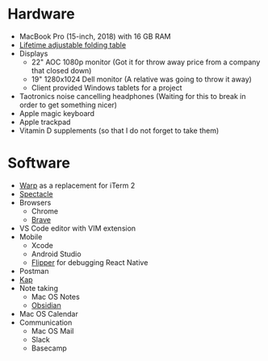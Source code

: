 # Hardware

- MacBook Pro (15-inch, 2018) with 16 GB RAM
- [Lifetime adjustable folding table](https://www.amazon.co.uk/Lifetime-Commercial-Adjustable-Height-Folding/dp/B0767R3MHL/ref=sr_1_3?dchild=1&keywords=Lifetime+Table&qid=1618844477&sr=8-3%20)
- Displays
  - 22" AOC 1080p monitor (Got it for throw away price from a company that
    closed down)
  - 19" 1280x1024 Dell monitor (A relative was going to throw it away)
  - Client provided Windows tablets for a project
- Taotronics noise cancelling headphones (Waiting for this to break in order to
  get something nicer)
- Apple magic keyboard
- Apple trackpad
- Vitamin D supplements (so that I do not forget to take them)

# Software

- [Warp](https://www.warp.dev/) as a replacement for iTerm 2
- [Spectacle](https://www.spectacleapp.com/)
- Browsers
  - Chrome
  - [Brave](https://brave.com/)
- VS Code editor with VIM extension
- Mobile
  - Xcode
  - Android Studio
  - [Flipper](https://fbflipper.com/) for debugging React Native
- Postman
- [Kap](https://getkap.co/)
- Note taking
  - Mac OS Notes
  - [Obsidian](https://obsidian.md/)
- Mac OS Calendar
- Communication
  - Mac OS Mail
  - Slack
  - Basecamp
